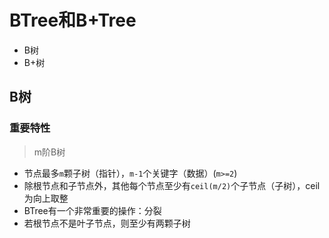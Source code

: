 # BTree和B+Tree

* B树
* B+树

## B树

### 重要特性

> m阶B树

* 节点最多`m`颗子树（指针），`m-1`个关键字（数据）(`m>=2`)
* 除根节点和子节点外，其他每个节点至少有`ceil(m/2)`个子节点（子树），ceil为向上取整
* BTree有一个非常重要的操作：分裂
* 若根节点不是叶子节点，则至少有两颗子树

